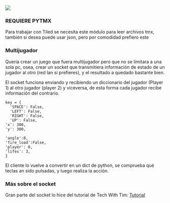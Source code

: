 


<img src = "https://github.com/hug58/Lemon-Tank/blob/master/screenshot.png">

<br>

<h3> REQUIERE PYTMX </h3>
<p> Para trabajar con Tiled se necesita este módulo para leer archivos tmx, 
	también si desea puede usar json, pero por comodidad prefiero este </p> 


<h3> Multijugador </h3>

<p> Quería crear un juego que fuera multijugador pero que no se limitara a una sola pc, osea, crear un socket que transmitiera información de estado de un jugador al otro (red lan si prefieres), y el resultado a quedado bastante bien. </p> 
  
  <p> El socket funciona enviando y recibiendo un diccionario del jugador (Player 1) 
  al otro jugador (player 2) y viceversa, de esta forma cada jugador recibe información del contrario. <p>
  
 
    key = {
	  'SPACE': False,
	  'LEFT': False,
	  'RIGHT': False,
	  'UP': False,
    'x': 300,
    'y': 300,

    'angle':0,
    'fire_load':False,
    'player': 0,
    'lifes': 3,
    }




 

  El cliente lo vuelve a convertir en un dict de python, se comprueba qué teclas an sido pulsadas, y luego
  realiza la acción.



</p>


<h3> Más sobre el socket </h3>

<p>
 Gran parte del socket lo hice del tutorial de Tech With Tim:
<a href="https://www.youtube.com/watch?v=F257x_E6H4k&t=2s">Tutorial</a>
</p>

<br>

